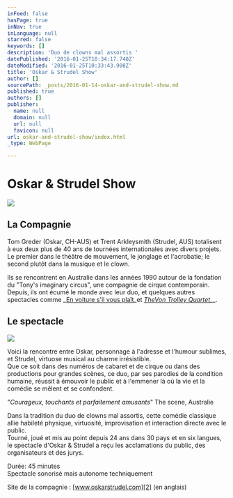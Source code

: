 ```yaml
---
inFeed: false
hasPage: true
inNav: true
inLanguage: null
starred: false
keywords: []
description: 'Duo de clowns mal assortis '
datePublished: '2016-01-25T10:34:17.740Z'
dateModified: '2016-01-25T10:33:43.908Z'
title: 'Oskar & Strudel Show'
author: []
sourcePath: _posts/2016-01-14-oskar-and-strudel-show.md
published: true
authors: []
publisher:
  name: null
  domain: null
  url: null
  favicon: null
url: oskar-and-strudel-show/index.html
_type: WebPage

---
```

# Oskar & Strudel Show
![](https://the-grid-user-content.s3-us-west-2.amazonaws.com/02092f3d-c532-4e24-b77b-2ce80e7223b4.jpg)

## La Compagnie

Tom Greder (Oskar, CH-AUS) et Trent Arkleysmith (Strudel, AUS) totalisent à eux deux plus de 40 ans de tournées internationales avec divers projets. Le premier dans le théâtre de mouvement, le jonglage et l'acrobatie; le second plutôt dans la musique et le clown.

Ils se rencontrent en Australie dans les années 1990 autour de la fondation du "Tony's imaginary circus", une compagnie de cirque contemporain. Depuis, ils ont écumé le monde avec leur duo, et quelques autres spectacles comme _[En voiture s'il vous plaît][0]_et _[TheVon Trolley Quartet][1]__._

## Le spectacle
![](https://the-grid-user-content.s3-us-west-2.amazonaws.com/c2925565-f9d2-4870-9fd7-7ea4b33493ac.jpg)

Voici la rencontre entre Oskar, personnage à l'adresse et l'humour sublimes, et Strudel, virtuose musical au charme irrésistible.  
Que ce soit dans des numéros de cabaret et de cirque ou dans des productions pour grandes scènes, ce duo, par ses parodies de la condition humaine, réussit à émouvoir le public et à l'emmener là où la vie et la comédie se mêlent et se confondent.

"_Courageux, touchants et parfaitement amusants_" The scene, Australie

Dans la tradition du duo de clowns mal assortis, cette comédie classique allie habileté physique, virtuosité, improvisation et interaction directe avec le public.  
Tourné, joué et mis au point depuis 24 ans dans 30 pays et en six langues, le spectacle d'Oskar & Strudel a reçu les acclamations du public, des organisateurs et des jurys.

Durée: 45 minutes  
Spectacle sonorisé mais autonome techniquement

Site de la compagnie : [www.oskarstrudel.com][2] (en anglais)

[0]: http://www.tomoskar.com/performance.html
[1]: https://myspace.com/vontrolley/video/trolley-promotional-2006/3735313
[2]: http://www.oskarstrudel.com/